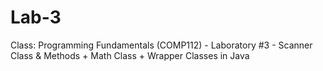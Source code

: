 # Lab-3
Class: Programming Fundamentals (COMP112) - Laboratory #3 - Scanner Class &amp; Methods + Math Class + Wrapper Classes in Java 
